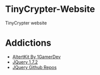 # TinyCrypter-Website
TinyCrypter website

# Addictions

<ul>
  <li><a href="https://github.com/anonik9900/AlertKit">AltertKit By 1GamerDev</a></li>
  <li><a href="http://ajax.googleapis.com/ajax/libs/jquery/1.7.2/jquery.min.js">JQuery 1.7.2</a></li>
  <li><a href="jquery.github.repos.min.js">JQuery Github Repos</a></li>
  </ul>
